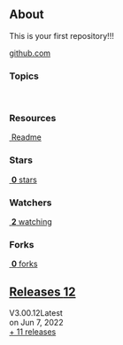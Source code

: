 <div class="BorderGrid-row hide-sm hide-md">
<div class="BorderGrid-cell">
<h2 class="mb-3 h4">About</h2>
<p class="f4 my-3">This is your first repository!!!</p>
<div class="my-3 d-flex flex-items-center"><span class="flex-auto min-width-0 css-truncate css-truncate-target width-fit"><a class="text-bold" title="https://github.com" role="link" href="https://github.com/" target="_blank" rel="noopener noreferrer nofollow">github.com</a></span></div>
<h3 class="sr-only">Topics</h3>
<div class="my-3">&nbsp;</div>
<h3 class="sr-only">Resources</h3>
<div class="mt-2"><a class="Link--muted" href="https://github.com/hongsungho1/test#readme" data-analytics-event="{&quot;category&quot;:&quot;Repository Overview&quot;,&quot;action&quot;:&quot;click&quot;,&quot;label&quot;:&quot;location:sidebar;file:readme&quot;}">&nbsp;Readme</a></div>
<h3 class="sr-only">Stars</h3>
<div class="mt-2"><a class="Link--muted" href="https://github.com/hongsungho1/test/stargazers" data-view-component="true">&nbsp;<strong>0</strong>&nbsp;stars</a></div>
<h3 class="sr-only">Watchers</h3>
<div class="mt-2"><a class="Link--muted" href="https://github.com/hongsungho1/test/watchers" data-view-component="true">&nbsp;<strong>2</strong>&nbsp;watching</a></div>
<h3 class="sr-only">Forks</h3>
<div class="mt-2"><a class="Link--muted" href="https://github.com/hongsungho1/test/forks" data-view-component="true">&nbsp;<strong>0</strong>&nbsp;forks</a></div>
</div>
</div>
<div class="BorderGrid-row">
<div class="BorderGrid-cell">
<h2 class="h4 mb-3" data-pjax="#repo-content-pjax-container" data-turbo-frame="repo-content-turbo-frame"><a class="Link--primary no-underline" href="https://github.com/hongsungho1/test/releases" data-view-component="true" data-turbo-frame="repo-content-turbo-frame">Releases&nbsp;<span class="Counter" title="12" data-view-component="true">12</span></a></h2>
<div class="ml-2 min-width-0">
<div class="d-flex"><span class="css-truncate css-truncate-target text-bold mr-2">V3.00.12</span><span class="Label Label--success flex-shrink-0" title="Label: Latest" data-view-component="true">Latest</span></div>
<div class="text-small color-fg-muted">on Jun 7, 2022</div>
</div>
<div class="mt-3" data-view-component="true"><a href="https://github.com/hongsungho1/test/releases" data-pjax="#repo-content-pjax-container" data-turbo-frame="repo-content-turbo-frame" data-view-component="true">+ 11 releases</a></div>
</div>
</div>